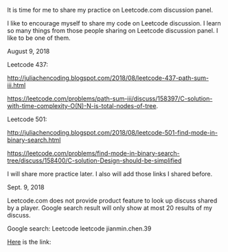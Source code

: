 It is time for me to share my practice on Leetcode.com discussion panel.

I like to encourage myself to share my code on Leetcode discussion. I learn so many things from those people sharing on Leetcode discussion panel. I like to be one of them. 

August 9, 2018

Leetcode 437:

http://juliachencoding.blogspot.com/2018/08/leetcode-437-path-sum-iii.html

https://leetcode.com/problems/path-sum-iii/discuss/158397/C-solution-with-time-complexity-O(N)-N-is-total-nodes-of-tree.

Leetcode 501:

http://juliachencoding.blogspot.com/2018/08/leetcode-501-find-mode-in-binary-search.html

https://leetcode.com/problems/find-mode-in-binary-search-tree/discuss/158400/C-solution-Design-should-be-simplified


I will share more practice later. I also will add those links I shared before. 

Sept. 9, 2018

Leetcode.com does not provide product feature to look up discuss shared by a player. Google search result will only show at most 20 results of my discuss. 

Google search: Leetcode leetcode jianmin.chen.39

[Here](https://www.google.ca/search?q=leetcode+jianmin.chen.39&rlz=1C1GCEA_enCA759CA759&oq=leetcode+jianmin.chen.39&aqs=chrome..69i57.3359j0j7&sourceid=chrome&ie=UTF-8) is the link:





